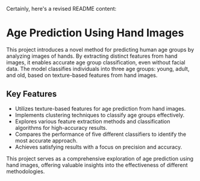 Certainly, here's a revised README content:

# Age Prediction Using Hand Images

This project introduces a novel method for predicting human age groups by analyzing images of hands. By extracting distinct features from hand images, it enables accurate age group classification, even without facial data. The model classifies individuals into three age groups: young, adult, and old, based on texture-based features from hand images.

## Key Features

- Utilizes texture-based features for age prediction from hand images.
- Implements clustering techniques to classify age groups effectively.
- Explores various feature extraction methods and classification algorithms for high-accuracy results.
- Compares the performance of five different classifiers to identify the most accurate approach.
- Achieves satisfying results with a focus on precision and accuracy.

This project serves as a comprehensive exploration of age prediction using hand images, offering valuable insights into the effectiveness of different methodologies.
